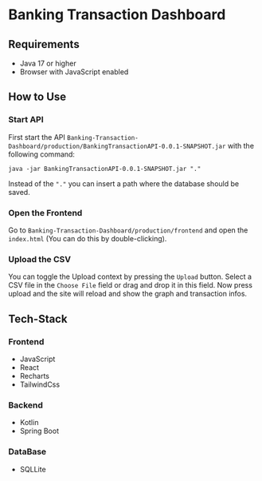 # Banking Transaction Dashboard

## Requirements
 - Java 17 or higher
 - Browser with JavaScript enabled

## How to Use

### Start API
First start the API `Banking-Transaction-Dashboard/production/BankingTransactionAPI-0.0.1-SNAPSHOT.jar` with the following command:

`java -jar BankingTransactionAPI-0.0.1-SNAPSHOT.jar "."`

Instead of the `"."` you can insert a path where the database should be saved.

### Open the Frontend
Go to `Banking-Transaction-Dashboard/production/frontend` and open the `index.html` (You can do this by double-clicking).

### Upload the CSV
You can toggle the Upload context by pressing the `Upload` button.
Select a CSV file in the `Choose File` field or drag and drop it in this field.
Now press upload and the site will reload and show the graph and transaction infos.


## Tech-Stack

### Frontend

- JavaScript
- React
- Recharts
- TailwindCss

### Backend

- Kotlin
- Spring Boot

### DataBase

- SQLLite

